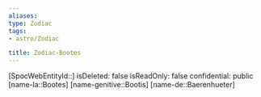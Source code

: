 ```yaml
---
aliases: 
type: Zodiac
tags:
- astro/Zodiac

title: Zodiac-Bootes
---
```

[SpocWebEntityId::]
isDeleted: false
isReadOnly: false
confidential: public
[name-la::Bootes]
[name-genitive::Bootis]
[name-de::Baerenhueter]


